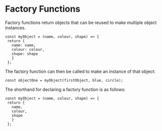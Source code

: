  # Factory Functions
 
 Factory functions return objects that can be reused to make multiple object instances.
 
 ```
 const myObject = (name, colour, shape) => {
  return {
    name: name,
    colour: colour,
    shape: shape
    }
  };
  ```
  
  The factory function can then be called to make an instance of that object:
  
  ```
  const objectOne = myObject(firstObject, blue, circle);
  ```

The shorthand for declaring a factory function is as follows: 

 ```
 const myObject = (name, colour, shape) => {
  return {
    name,
    colour,
    shape
    }
  };
  ```
